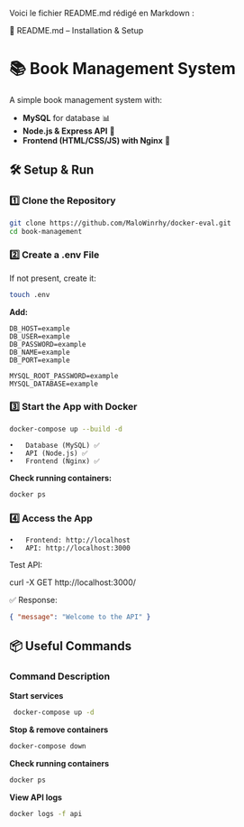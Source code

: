 Voici le fichier README.md rédigé en Markdown :

📌 README.md – Installation & Setup

# 📚 Book Management System  

A simple book management system with:  
- **MySQL** for database 📊  
- **Node.js & Express API** 🚀  
- **Frontend (HTML/CSS/JS) with Nginx** 🎨  


## 🛠 Setup & Run  

### 1️⃣ Clone the Repository  
```sh
git clone https://github.com/MaloWinrhy/docker-eval.git
cd book-management
```

### 2️⃣ Create a .env File

If not present, create it:
```sh
touch .env
```

**Add:**
```
DB_HOST=example  
DB_USER=example  
DB_PASSWORD=example  
DB_NAME=example  
DB_PORT=example  

MYSQL_ROOT_PASSWORD=example  
MYSQL_DATABASE=example  
```


### 3️⃣ Start the App with Docker
```sh
docker-compose up --build -d
```

	•	Database (MySQL) ✅
	•	API (Node.js) ✅
	•	Frontend (Nginx) ✅

**Check running containers:**

```sh
docker ps
```

### 4️⃣ Access the App
	•	Frontend: http://localhost
	•	API: http://localhost:3000

Test API:

curl -X GET http://localhost:3000/

✅ Response:

```json
{ "message": "Welcome to the API" }
```

## 📦 Useful Commands

### Command	Description

**Start services**
```sh
 docker-compose up -d
```
**Stop & remove containers**
```sh
docker-compose down
```
**Check running containers**
```sh
docker ps
```
**View API logs**
```sh
docker logs -f api
```

